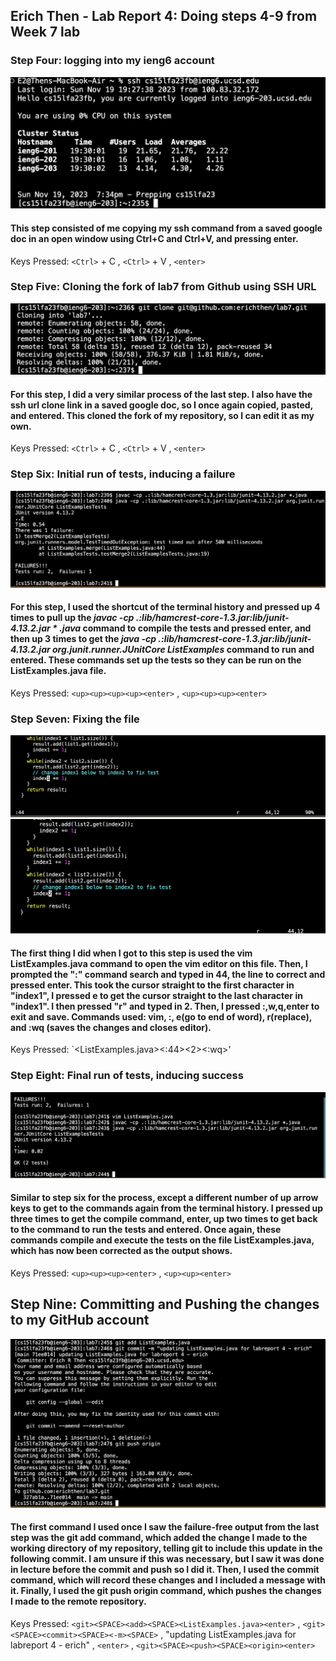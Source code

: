 ## Erich Then - Lab Report 4: Doing steps 4-9 from Week 7 lab

### Step Four: logging into my ieng6 account  
![](loggingin.png)  
#### This step consisted of me copying my ssh command from a saved google doc in an open window using Ctrl+C and Ctrl+V, and pressing enter.  
Keys Pressed: `<Ctrl>` + C , `<Ctrl>` + V , `<enter>`  

### Step Five: Cloning the fork of lab7 from Github using SSH URL  
![](cloningssh.png)  
#### For this step, I did a very similar process of the last step. I also have the ssh url clone link in a saved google doc, so I once again copied, pasted, and entered. This cloned the fork of my repository, so I can edit it as my own. 
Keys Pressed: `<Ctrl>` + C , `<Ctrl>` + V , `<enter>`  

### Step Six: Initial run of tests, inducing a failure   
![](failed.png)    
#### For this step, I used the shortcut of the terminal history and pressed up 4 times to pull up the *javac -cp .:lib/hamcrest-core-1.3.jar:lib/junit-4.13.2.jar * .java* command to compile the tests and pressed enter, and then up 3 times to get the *java -cp .:lib/hamcrest-core-1.3.jar:lib/junit-4.13.2.jar org.junit.runner.JUnitCore ListExamples* command to run and entered. These commands set up the tests so they can be run on the ListExamples.java file.  
Keys Pressed: `<up><up><up><up><enter>` , `<up><up><up><enter>`  

### Step Seven: Fixing the file  
![](correction1.png)  
![](correction2.png)  
#### The first thing I did when I got to this step is used the vim ListExamples.java command to open the vim editor on this file. Then, I prompted the ":" command search and typed in 44, the line to correct and pressed enter. This took the cursor straight to the first character in "index1", I pressed e to get the cursor straight to the last character in "index1". I then pressed "r" and typed in 2. Then, I pressed :,w,q,enter to exit and save. Commands used: vim, :<line number>, e(go to end of word), r(replace), and :wq (saves the changes and closes editor).  
Keys Pressed: `<vim><SPACE><ListExamples.java><:44><enter><e><r><2><:wq><enter>'  

### Step Eight: Final run of tests, inducing success  
![](passed.png)   
#### Similar to step six for the process, except a different number of up arrow keys to get to the commands again from the terminal history. I pressed up three times to get the compile command, enter, up two times to get back to the command to run the tests and entered. Once again, these commands compile and execute the tests on the file ListExamples.java, which has now been corrected as the output shows.  
Keys Pressed: `<up><up><up><enter>` , `<up><up><enter>`  

## Step Nine: Committing and Pushing the changes to my GitHub account  
![](addcommitpush.png)  
#### The first command I used once I saw the failure-free output from the last step was the git add command, which added the change I made to the working directory of my repository, telling git to include this update in the following commit. I am unsure if this was necessary, but I saw it was done in lecture before the commit and push so I did it. Then, I used the commit command, which will record these changes and I included a message with it. Finally, I used the git push origin command, which pushes the changes I made to the remote repository.  
Keys Pressed: `<git><SPACE><add><SPACE><ListExamples.java><enter>` , `<git><SPACE><commit><SPACE><-m><SPACE>` , "updating ListExamples.java for labreport 4 - erich" , `<enter>` , `<git><SPACE><push><SPACE><origin><enter>`   






